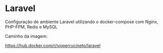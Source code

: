 # Laravel

Configuração de ambiente Laravel utilizando o docker-compose com Nginx, PHP-FPM, Redis e MySQL

Caminho da imagem:

https://hub.docker.com/r/ivoperrucineto/laravel
